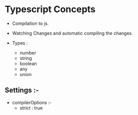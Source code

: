 # Typescript Concepts

- Compilation to js.
- Watching Changes and automatic compiling the changes.

- Types :
  - number
  - string
  - boolean
  - any
  - union

## Settings :-

- compilerOptions :-
  - strict : true
